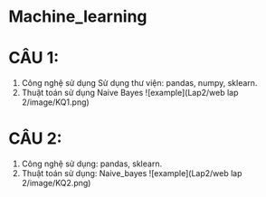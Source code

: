 # Machine_learning
# CÂU 1:
1. Công nghệ sử dụng Sử dụng thư viện: pandas, numpy, sklearn.
2. Thuật toán sử dụng Naive Bayes
![example](Lap2/web lap 2/image/KQ1.png)
# CÂU 2:
1. Công nghệ sử dụng: pandas, sklearn.
2. Thuật toán sử dụng: Naive_bayes
![example](Lap2/web lap 2/image/KQ2.png)

